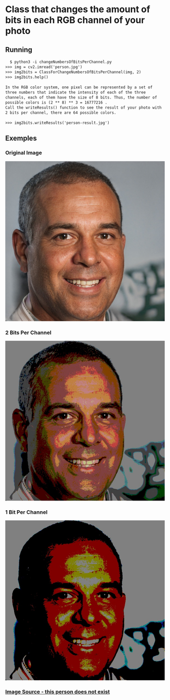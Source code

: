 # Class that changes the amount of bits in each RGB channel of your photo

## Running

```
  $ python3 -i changeNumbersOfBitsPerChannel.py
>>> img = cv2.imread('person.jpg')
>>> img2bits = ClassForChangeNumbersOfBitsPerChannel(img, 2)
>>> img2bits.help()

In the RGB color system, one pixel can be represented by a set of three numbers that indicate the intensity of each of the three channels, each of them have the size of 8 bits. Thus, the number of possible colors is (2 ** 8) ** 3 = 16777216 .
Call the writeResults() function to see the result of your photo with 2 bits per channel, there are 64 possible colors.

>>> img2bits.writeResults('person-result.jpg')
```

## Exemples

### Original Image

![Person](https://raw.githubusercontent.com/raulpy271/ChangeNumbersOfBitsPerChannelInImage/master/person.jpg)

### 2 Bits Per Channel

![Person](https://raw.githubusercontent.com/raulpy271/ChangeNumbersOfBitsPerChannelInImage/master/person-result-2-bits.jpg)

### 1 Bit Per Channel

![Person](https://raw.githubusercontent.com/raulpy271/ChangeNumbersOfBitsPerChannelInImage/master/person-result-1-bits.jpg)

### [Image Source - this person does not exist](https://thispersondoesnotexist.com/)

